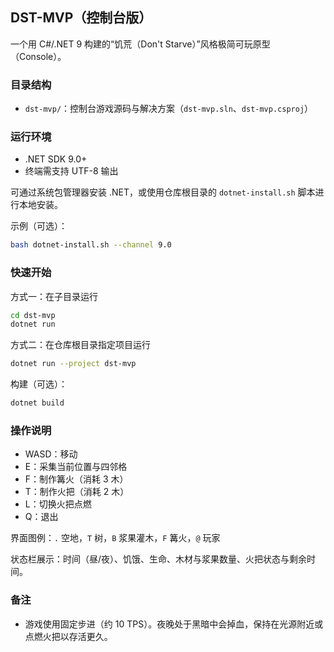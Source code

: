 ## DST-MVP（控制台版）

一个用 C#/.NET 9 构建的“饥荒（Don't Starve）”风格极简可玩原型（Console）。

### 目录结构

- `dst-mvp/`：控制台游戏源码与解决方案（`dst-mvp.sln`、`dst-mvp.csproj`）

### 运行环境

- .NET SDK 9.0+
- 终端需支持 UTF-8 输出

可通过系统包管理器安装 .NET，或使用仓库根目录的 `dotnet-install.sh` 脚本进行本地安装。

示例（可选）：
```bash
bash dotnet-install.sh --channel 9.0
```

### 快速开始

方式一：在子目录运行
```bash
cd dst-mvp
dotnet run
```

方式二：在仓库根目录指定项目运行
```bash
dotnet run --project dst-mvp
```

构建（可选）：
```bash
dotnet build
```

### 操作说明

- WASD：移动
- E：采集当前位置与四邻格
- F：制作篝火（消耗 3 木）
- T：制作火把（消耗 2 木）
- L：切换火把点燃
- Q：退出

界面图例：`.` 空地，`T` 树，`B` 浆果灌木，`F` 篝火，`@` 玩家

状态栏展示：时间（昼/夜）、饥饿、生命、木材与浆果数量、火把状态与剩余时间。

### 备注

- 游戏使用固定步进（约 10 TPS）。夜晚处于黑暗中会掉血，保持在光源附近或点燃火把以存活更久。